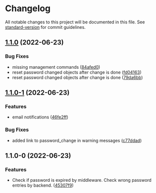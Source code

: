 # Changelog

All notable changes to this project will be documented in this file. See [standard-version](https://github.com/conventional-changelog/standard-version) for commit guidelines.

## [1.1.0](https://github.com/windschatten-it/django-password-expiration/compare/v1.1.0-1...v1.1.0) (2022-06-23)


### Bug Fixes

* missing management commands ([84afed0](https://github.com/windschatten-it/django-password-expiration/commit/84afed0718d473f54c6a2b32da30f9b1098204bd))
* reset password changed objects after change is done ([fd04163](https://github.com/windschatten-it/django-password-expiration/commit/fd04163c978438f2a3fa27afb82ab3245147776a))
* reset password changed objects after change is done ([79da6bb](https://github.com/windschatten-it/django-password-expiration/commit/79da6bb66985ca20bdc9b7ae4ab4d94c7b40688f))

## [1.1.0-1](https://github.com/windschatten-it/django-password-expiration/compare/v1.1.0-0...v1.1.0-1) (2022-06-23)


### Features

* email notifications ([46fe2ff](https://github.com/windschatten-it/django-password-expiration/commit/46fe2ffc025a5537f433f0644df25302f9fa4ee3))


### Bug Fixes

* added link to password_change in warning messages ([c77ddad](https://github.com/windschatten-it/django-password-expiration/commit/c77ddadd81d97480f07f35ad9a996ed983cff1e3))

## 1.1.0-0 (2022-06-23)


### Features

* Check if password is expired by middleware. Check wrong password entries by backend. ([45307f9](https://github.com/windschatten-it/django-password-expiration/commit/45307f99d858d3abe079b1fcbd143728dafaa5a7))
